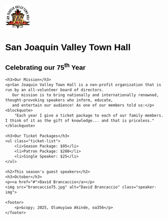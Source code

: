<html lang="en">
<head>
    <meta charset="UTF-8">
    <meta name="viewport" content="width=device-width, initial-scale=1.0">
    <title>San Joaquin Valley Town Hall</title>
    <style>
        body {
            font-family: Arial, sans-serif;
            margin: 40px;
        }
        h1, h2, h3 {
            color: black;
        }
        .bold {
            font-weight: bold;
        }
        .ticket-list {
            list-style-type: disc;
            margin-left: 20px;
        }
        .logo {
            display: block;
            margin-bottom: 20px;
        }
        .speaker-img {
            margin-top: 10px;
        }
    </style>
</head>
<body>
    <img src="town_hall_logo.gif" alt="San Joaquin Valley Town Hall Logo" class="logo">
    <h1>San Joaquin Valley Town Hall</h1>
    <h2>Celebrating our <span class="bold">75<sup>th</sup> Year</span></h2>
    
    <h3>Our Mission</h3>
    <p>San Joaquin Valley Town Hall is a non-profit organization that is run by an all-volunteer board of directors. 
       Our mission is to bring nationally and internationally renowned, thought-provoking speakers who inform, educate, 
       and entertain our audience! As one of our members told us:</p>
    <blockquote>
        "Each year I give a ticket package to each of our family members. I think of it as the gift of knowledge... and that is priceless."
    </blockquote>
    
    <h3>Our Ticket Packages</h3>
    <ul class="ticket-list">
        <li>Season Package: $95</li>
        <li>Patron Package: $200</li>
        <li>Single Speaker: $25</li>
    </ul>
    
    <h2>This season's guest speakers</h2>
    <h3>October</h3>
    <p><a href="#">David Brancaccio</a></p>
    <img src="brancaccio75.jpg" alt="David Brancaccio" class="speaker-img">
    
    <footer>
        <p>&copy; 2025, Olumuyiwa Akinde, oa356</p>
    </footer>
</body>
</html>
